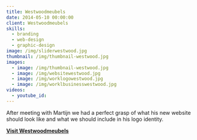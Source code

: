 ```yaml
---
title: Westwoodmeubels
date: 2014-05-10 00:00:00
client: Westwoodmeubels
skills:
  - branding
  - web-design
  - graphic-design
image: /img/sliderwestwood.jpg
thumbnail: /img/thumbnail-westwood.jpg
images:
  - image: /img/thumbnail-westwood.jpg
  - image: /img/websitewestwood.jpg
  - image: /img/worklogowestwood.jpg
  - image: /img/worklbusinesswestwood.jpg
videos:
  - youtube_id:
---
```



After meeting with Martijn we had a perfect grasp of what his new website should look like and what we should include in his logo identity.

**[Visit Westwoodmeubels](http://westwoodmeubels.nl/)**
